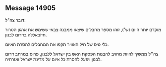 ## Message 14905

דובר צה"ל:

מוקדם יותר היום (ש׳), זוהו מספר מחבלים שיצאו ממבנה צבאי ששימש את ארגון הטרור חיזבאללה בדרום לבנון.

כלי טיס של חיל האוויר תקפו את המחבלים להסרת האיום.

צה״ל ממשיך להיות מחויב להבנות הפסקת האש בין ישראל ללבנון, פרוס במרחב דרום לבנון ויפעל להסרת כל איום על מדינת ישראל ואזרחיה.

